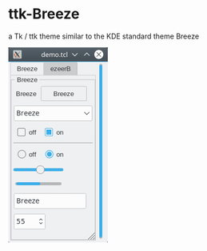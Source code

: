 # ttk-Breeze
a Tk / ttk theme similar to the KDE standard theme Breeze

![Screenshot](Screenshot.png) 
